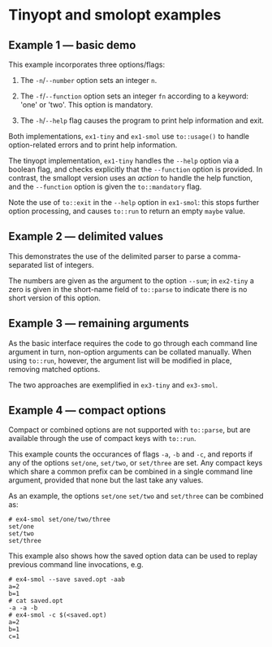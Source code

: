 # Tinyopt and smolopt examples

## Example 1 — basic demo

This example incorporates three options/flags:

1. The `-n`/`--number` option sets an integer `n`.

2. The `-f`/`--function` option sets an integer `fn` according to a keyword: 'one' or 'two'.
   This option is mandatory.

3. The `-h`/`--help` flag causes the program to print help information and exit.

Both implementations, `ex1-tiny` and `ex1-smol` use `to::usage()` to handle
option-related errors and to print help information.

The tinyopt implementation, `ex1-tiny` handles the `--help` option via
a boolean flag, and checks explicitly that the `--function` option is provided.
In contrast, the smallopt version uses an _action_ to handle the help function,
and the `--function` option is given the `to::mandatory` flag.

Note the use of `to::exit` in the `--help` option in `ex1-smol`: this
stops further option processing, and causes `to::run` to return an
empty `maybe` value.

## Example 2 — delimited values

This demonstrates the use of the delimited parser to parse a comma-separated
list of integers.

The numbers are given as the argument to the option `--sum`; in `ex2-tiny`
a zero is given in the short-name field of `to::parse` to indicate there
is no short version of this option.

## Example 3 — remaining arguments

As the basic interface requires the code to go through each
command line argument in turn, non-option arguments can be collated
manually. When using `to::run`, however, the argument list will
be modified in place, removing matched options.

The two approaches are exemplified in `ex3-tiny` and `ex3-smol`.

## Example 4 — compact options

Compact or combined options are not supported with `to::parse`,
but are available through the use of compact keys with `to::run`.

This example counts the occurances of flags `-a`, `-b`
and `-c`, and reports if any of the options `set/one`, `set/two`,
or `set/three` are set. Any compact keys which share a common prefix can be combined
in a single command line argument, provided that none but the last take
any values.

As an example, the options `set/one` `set/two` and `set/three` can be combined as:
```
# ex4-smol set/one/two/three
set/one
set/two
set/three
```

This example also shows how the saved option data can be used to
replay previous command line invocations, e.g.
```
# ex4-smol --save saved.opt -aab
a=2
b=1
# cat saved.opt
-a -a -b
# ex4-smol -c $(<saved.opt)
a=2
b=1
c=1
```
 
